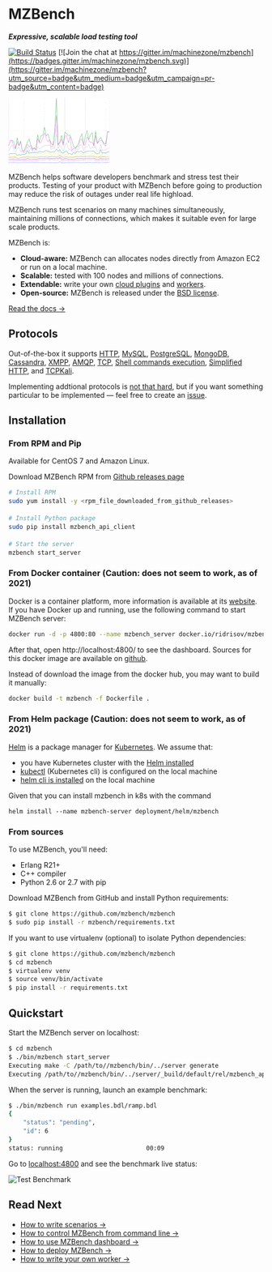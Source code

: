 # MZBench

***Expressive, scalable load testing tool***

[![Build Status](https://travis-ci.org/mzbench/mzbench.svg?branch=master)](https://travis-ci.org/mzbench/mzbench) [![Join the chat at https://gitter.im/machinezone/mzbench](https://badges.gitter.im/machinezone/mzbench.svg)](https://gitter.im/machinezone/mzbench?utm_source=badge&utm_medium=badge&utm_campaign=pr-badge&utm_content=badge)

![Graphs](doc/images/graphs.gif)

MZBench helps software developers benchmark and stress test their products. Testing of your product with MZBench before going to production may reduce the risk of outages under real life highload.

MZBench runs test scenarios on many machines simultaneously, maintaining millions of connections, which makes it suitable even for large scale products.

MZBench is:

 - **Cloud-aware:** MZBench can allocates nodes directly from Amazon EC2 or run on a local machine.
 - **Scalable:** tested with 100 nodes and millions of connections.
 - **Extendable:** write your own [cloud plugins](doc/cloud_plugins.md#how-to-write-a-cloud-plugin) and [workers](doc/workers.md#how-to-write-a-worker).
 - **Open-source:** MZBench is released under the [BSD license](https://github.com/mzbench/mzbench/blob/master/LICENSE).

[Read the docs →](https://satori-com.github.io/mzbench)

## Protocols

Out-of-the-box it supports [HTTP](workers/http), [MySQL](workers/mysql), [PostgreSQL](workers/pgsql), [MongoDB](workers/mongo), [Cassandra](workers/cassandra), [XMPP](workers/xmpp), [AMQP](workers/amqp), [TCP](workers/tcp), [Shell commands execution](workers/exec), [Simplified HTTP](workers/simple_http), and [TCPKali](workers/tcpkali).

Implementing addtional protocols is [not that hard](doc/workers.md#how-to-write-a-worker), but if you want something particular to be implemented — feel free to create an [issue](https://github.com/mzbench/mzbench/issues).

## Installation

### From RPM and Pip

Available for CentOS 7 and Amazon Linux.

Download MZBench RPM from [Github releases page](https://github.com/mzbench/mzbench/releases)

```bash
# Install RPM
sudo yum install -y <rpm_file_downloaded_from_github_releases>

# Install Python package
sudo pip install mzbench_api_client

# Start the server
mzbench start_server
```

### From Docker container (Caution: does not seem to work, as of 2021)

Docker is a container platform, more information is available at its [website](https://www.docker.com/). If you have Docker up and running, use the following command to start MZBench server:

```bash
docker run -d -p 4800:80 --name mzbench_server docker.io/ridrisov/mzbench
```

After that, open http://localhost:4800/ to see the dashboard. Sources for this docker image are available on [github](https://github.com/mzbench/mzbench/tree/master/docker).

Instead of download the image from the docker hub, you may want to build it manually:

```bash
docker build -t mzbench -f Dockerfile .
```

### From Helm package (Caution: does not seem to work, as of 2021)

[Helm](https://helm.sh/) is a package manager for [Kubernetes](https://kubernetes.io/).
We assume that:
- you have Kubernetes cluster with the [Helm installed](https://docs.helm.sh/using_helm/#install-helm)
- [kubectl](https://kubernetes.io/docs/reference/kubectl/overview/) (Kubernetes cli) is configured on the local machine
- [helm cli is installed](https://docs.helm.sh/using_helm/#installing-the-helm-client) on the local machine

Given that you can install mzbench in k8s with the command

    helm install --name mzbench-server deployment/helm/mzbench

### From sources

To use MZBench, you'll need:

 - Erlang R21+
 - C++ compiler
 - Python 2.6 or 2.7 with pip

Download MZBench from GitHub and install Python requirements:

```bash
$ git clone https://github.com/mzbench/mzbench
$ sudo pip install -r mzbench/requirements.txt
```

If you want to use virtualenv (optional) to isolate Python dependencies:

```bash
$ git clone https://github.com/mzbench/mzbench
$ cd mzbench
$ virtualenv venv
$ source venv/bin/activate
$ pip install -r requirements.txt
```

## Quickstart

Start the MZBench server on localhost:

```bash
$ cd mzbench
$ ./bin/mzbench start_server
Executing make -C /path/to//mzbench/bin/../server generate
Executing /path/to//mzbench/bin/../server/_build/default/rel/mzbench_api/bin/mzbench_api start
```

When the server is running, launch an example benchmark:

```bash
$ ./bin/mzbench run examples.bdl/ramp.bdl
{
    "status": "pending",
    "id": 6
}
status: running                       00:09
```

Go to [localhost:4800](http://localhost:4800) and see the benchmark live status:

![Test Benchmark](doc/images/test_benchmark.png)

## Read Next

 - [How to write scenarios →](doc/scenarios/spec.md)
 - [How to control MZBench from command line →](doc/cli.md)
 - [How to use MZBench dashboard →](doc/dashboard.md)
 - [How to deploy MZBench →](doc/deployment.md)
 - [How to write your own worker →](doc/workers.md#how-to-write-a-worker)
